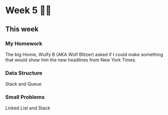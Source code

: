 # Week 5 🐫🐫

## This week

### My Homework 
The big Homie, Wulfy B (AKA Wolf Blitzer) asked if I could make something that would show him the new headlines from New York Times.
<br>

### Data Structure 
Stack and Queue
<br>

### Small Problems
Linked List and Stack
